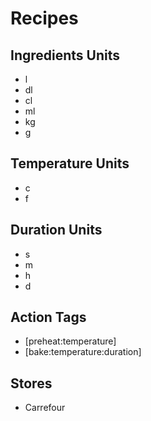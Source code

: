 # Recipes

## Ingredients Units
- l
- dl
- cl
- ml
- kg
- g

## Temperature Units
- c
- f

## Duration Units
- s
- m
- h
- d

## Action Tags
- [preheat:temperature]
- [bake:temperature:duration]

## Stores
- Carrefour
